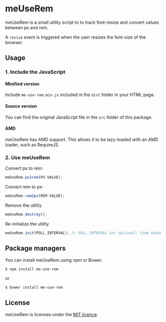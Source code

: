 # meUseRem #

meUseRem is a small utility script to to track font-resize and convert values between px and rem.

A `resize` event is triggered when the user resizes the font-size of the browser.

## Usage ##

### 1. Include the JavaScript ###
#### Minified version ####
Include `me-use-rem.min.js` included in the `dist` folder in your HTML page.

#### Source version ####
You can find the original JavaScript file in the `src` folder of this package.

#### AMD ####
meUseRem has AMD support. This allows it to be lazy-loaded with an AMD loader, such as RequireJS.

### 2. Use meUseRem ###
Convert px to rem:

```javascript
meUseRem.px2rem(PX-VALUE);
```

Convert rem to px:

```javascript
meUseRem.rem2px(REM-VALUE);
```

Remove the utility

```javascript
meUseRem.destroy();
```

Re-initialize the utility

```javascript
meUseRem.init(POLL_INTERVAL); // POLL_INTERVAL int optional; time between font-size-change polls in ms; default is 200
```

## Package managers ##
You can install meUseRem using npm or Bower.

```
$ npm install me-use-rem
```

or

```
$ bower install me-use-rem
```

## License ##
meUseRem is licenses under the [MIT licence](https://opensource.org/licenses/MIT).